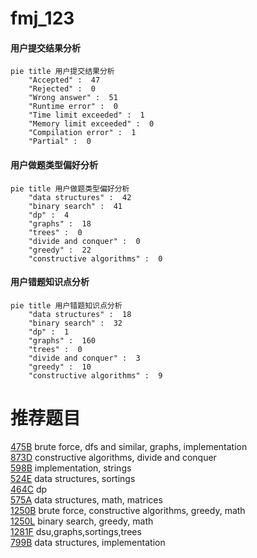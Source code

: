 # fmj_123

<!-- tabs:start -->



#### **用户提交结果分析**

```mermaid
pie title 用户提交结果分析
    "Accepted" :  47
    "Rejected" :  0
    "Wrong answer" :  51
    "Runtime error" :  0
    "Time limit exceeded" :  1
    "Memory limit exceeded" :  0
    "Compilation error" :  1
    "Partial" :  0
```

#### **用户做题类型偏好分析**

```mermaid
pie title 用户做题类型偏好分析
    "data structures" :  42
    "binary search" :  41
    "dp" :  4
    "graphs" :  18
    "trees" :  0
    "divide and conquer" :  0
    "greedy" :  22
    "constructive algorithms" :  0
```
#### **用户错题知识点分析**

```mermaid
pie title 用户错题知识点分析
    "data structures" :  18
    "binary search" :  32
    "dp" :  1
    "graphs" :  160
    "trees" :  0
    "divide and conquer" :  3
    "greedy" :  10
    "constructive algorithms" :  9
```



<!-- tabs:end -->
# 推荐题目
[475B](https://codeforces.com/contest/475/problem/B)		brute force,
                        dfs and similar,
                        graphs,
                        implementation		  
[873D](https://codeforces.com/contest/873/problem/D)		constructive algorithms,
                        divide and conquer		  
[598B](https://codeforces.com/contest/598/problem/B)		implementation,
                        strings		  
[524E](https://codeforces.com/contest/524/problem/E)		data structures,
                        sortings		  
[464C](https://codeforces.com/contest/464/problem/C)		dp		  
[575A](https://codeforces.com/contest/575/problem/A)		data structures,
                        math,
                        matrices		  
[1250B](https://codeforces.com/contest/1250/problem/B)		brute force,
                        constructive algorithms,
                        greedy,
                        math		  
[1250L](https://codeforces.com/contest/1250/problem/L)		binary search,
                        greedy,
                        math		  
[1281F](https://codeforces.com/contest/1281/problem/F)		dsu,graphs,sortings,trees		  
[799B](https://codeforces.com/contest/799/problem/B)		data structures,
                        implementation		  
